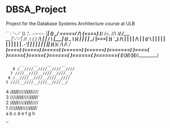 # DBSA_Project
Project for the Database Systems Architecture course at ULB

``
                                                     _:_
                                                    '-.-'
                                           ()      __.'.__
                                        .-:--:-.  |_______|
                                 ()      \____/    \=====/
                                 /\      {====}     )___(
                      (\=,      //\\      )__(     /_____\
      __    |'-'-'|  //  .\    (    )    /____\     |   |
     /  \   |_____| (( \_  \    )__(      |  |      |   |
     \__/    |===|   ))  `\_)  /____\     |  |      |   |
    /____\   |   |  (/     \    |  |      |  |      |   |
     |  |    |   |   | _.-'|    |  |      |  |      |   |
     |__|    )___(    )___(    /____\    /____\    /_____\
    (====)  (=====)  (=====)  (======)  (======)  (=======)
    }===={  }====={  }====={  }======{  }======{  }======={
   (______)(_______)(_______)(________)(________)(_________)

          __    __    __    __         
       8 /__////__////__////__////    
      7 ////__////__////__////__/    
     6 /__////__////__////__////    
    5 ////__////__////__////__/    
   4 /__////__////__////__////   
  3 ////__////__////__////__/    
 2 /__////__////__////__////   
1 ////__////__////__////__/   
   a  b  c  d  e  f  g  h

''
